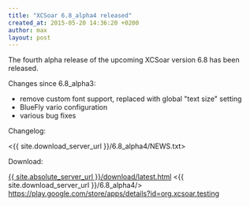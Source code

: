 ```yaml
---
title: "XCSoar 6.8_alpha4 released"
created_at: 2015-05-20 14:36:20 +0200
author: max
layout: post
---
```


The fourth alpha release of the upcoming XCSoar version 6.8 has been released.

Changes since 6.8_alpha3:

* remove custom font support, replaced with global "text size" setting
* BlueFly vario configuration
* various bug fixes

Changelog:

  <{{ site.download_server_url }}/6.8_alpha4/NEWS.txt>

Download:

 [{{ site.absolute_server_url }}/download/latest.html](/download/latest.html)
 <{{ site.download_server_url }}/6.8_alpha4/>
 <https://play.google.com/store/apps/details?id=org.xcsoar.testing>
